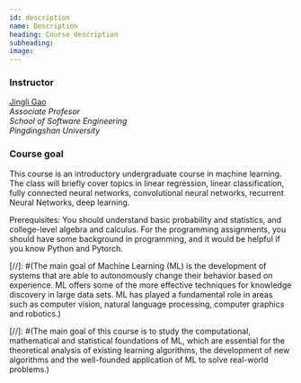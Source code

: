 ```yaml
---
id: description
name: Description
heading: Course description
subheading: 
image: 
---
```


### Instructor
[Jingli Gao](http://jingligao.github.io)  
*Associate Profesor*  
*School of Software Engineering*  
*Pingdingshan University*

### Course goal
This course is an introductory undergraduate course in machine learning. The class will briefly cover topics in linear regression, linear classification, fully connected neural networks, convolutional neural networks, recurrent Neural Networks, deep learning.

Prerequisites: You should understand basic probability and statistics, and college-level algebra and calculus. For the programming assignments, you should have some background in programming, and it would be helpful if you know Python and Pytorch.

[//]: #(The main goal of Machine Learning (ML) is the development of systems that are able to autonomously change their behavior based on experience. ML offers some of the more effective techniques for knowledge discovery in large data sets. ML has played a fundamental role in areas such as computer vision, natural language processing, computer graphics and robotics.)

[//]: #(The main goal of this course is to study the computational, mathematical and statistical foundations of ML, which are essential for the theoretical analysis of existing learning algorithms, the development of new algorithms and the well-founded application of ML to solve real-world problems.)
